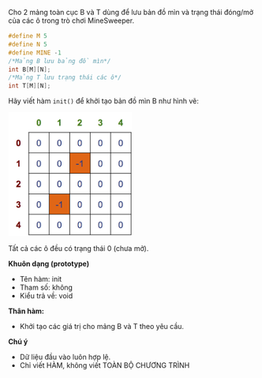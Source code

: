 Cho 2 mảng toàn cục B và T dùng để lưu bản đồ mìn và trạng thái đóng/mở của các ô trong trò chơi MineSweeper.
```cpp
#define M 5
#define N 5
#define MINE -1
/*Mảng B lưu bảng đồ mìn*/
int B[M][N];
/*Mảng T lưu trạng thái các ô*/
int T[M][N];
```
Hãy viết hàm `init()` để khởi tạo bản đồ mìn B như hình vẽ:

<img src="https://github.com/yurukute/CTU/blob/main/LTCB_A/Tr%C3%B2%20ch%C6%A1i%20g%E1%BB%A1%20m%C3%ACn/images/init.png" width="250">

Tất cả các ô đều có trạng thái 0 (chưa mở).

**Khuôn dạng (prototype)**
- Tên hàm: init
- Tham số: không
- Kiểu trả về: void

**Thân hàm:**
- Khởi tạo các giá trị cho mảng B và T theo yêu cầu.

**Chú ý**
- Dữ liệu đầu vào luôn hợp lệ.
- Chỉ viết HÀM, không viết TOÀN BỘ CHƯƠNG TRÌNH
